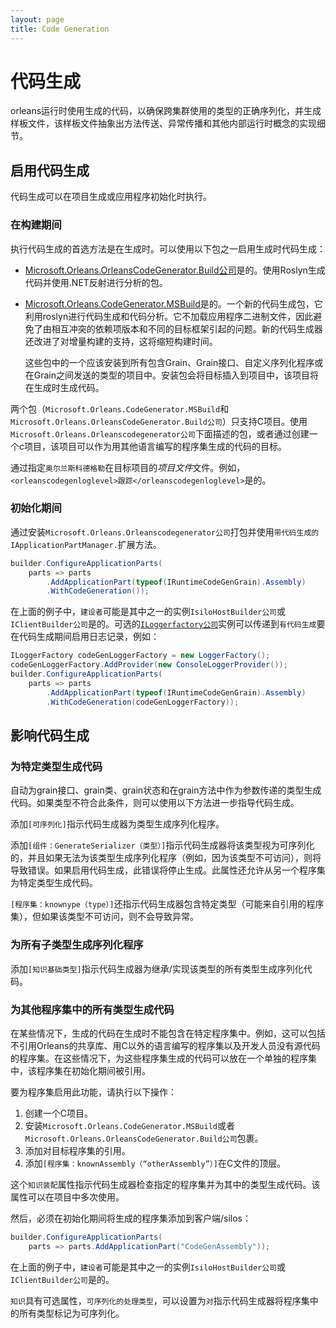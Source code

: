 ```yaml
---
layout: page
title: Code Generation
---
```


# 代码生成

orleans运行时使用生成的代码，以确保跨集群使用的类型的正确序列化，并生成样板文件，该样板文件抽象出方法传送、异常传播和其他内部运行时概念的实现细节。

## 启用代码生成

代码生成可以在项目生成或应用程序初始化时执行。

### 在构建期间

执行代码生成的首选方法是在生成时。可以使用以下包之一启用生成时代码生成：

-   [Microsoft.Orleans.OrleansCodeGenerator.Build公司](https://www.nuget.org/packages/Microsoft.Orleans.OrleansCodeGenerator.Build/)是的。使用Roslyn生成代码并使用.NET反射进行分析的包。
-   [Microsoft.Orleans.CodeGenerator.MSBuild](https://www.nuget.org/packages/Microsoft.Orleans.CodeGenerator.MSBuild/)是的。一个新的代码生成包，它利用roslyn进行代码生成和代码分析。它不加载应用程序二进制文件，因此避免了由相互冲突的依赖项版本和不同的目标框架引起的问题。新的代码生成器还改进了对增量构建的支持，这将缩短构建时间。

    这些包中的一个应该安装到所有包含Grain、Grain接口、自定义序列化程序或在Grain之间发送的类型的项目中。安装包会将目标插入到项目中，该项目将在生成时生成代码。

两个包（`Microsoft.Orleans.CodeGenerator.MSBuild`和`Microsoft.Orleans.OrleansCodeGenerator.Build公司`）只支持C项目。使用`Microsoft.Orleans.Orleanscodegenerator公司`下面描述的包，或者通过创建一个c项目，该项目可以作为用其他语言编写的程序集生成的代码的目标。

通过指定`奥尔兰斯科德格勒`在目标项目的*项目文件*文件。例如，`<orleanscodegenloglevel>跟踪</orleanscodegenloglevel>`是的。

### 初始化期间

通过安装`Microsoft.Orleans.Orleanscodegenerator公司`打包并使用`带代码生成的IApplicationPartManager.`扩展方法。

```csharp
builder.ConfigureApplicationParts(
    parts => parts
        .AddApplicationPart(typeof(IRuntimeCodeGenGrain).Assembly)
        .WithCodeGeneration());
```

在上面的例子中，`建设者`可能是其中之一的实例`IsiloHostBuilder公司`或`IClientBuilder公司`是的。可选的[`ILoggerfactory公司`](https://docs.microsoft.com/en-us/dotnet/api/microsoft.extensions.logging.iloggerfactory)实例可以传递到`有代码生成`要在代码生成期间启用日志记录，例如：

```csharp
ILoggerFactory codeGenLoggerFactory = new LoggerFactory();
codeGenLoggerFactory.AddProvider(new ConsoleLoggerProvider());
builder.ConfigureApplicationParts(
    parts => parts
        .AddApplicationPart(typeof(IRuntimeCodeGenGrain).Assembly)
        .WithCodeGeneration(codeGenLoggerFactory));
```

## 影响代码生成

### 为特定类型生成代码

自动为grain接口、grain类、grain状态和在grain方法中作为参数传递的类型生成代码。如果类型不符合此条件，则可以使用以下方法进一步指导代码生成。

添加`[可序列化]`指示代码生成器为类型生成序列化程序。

添加`[组件：GenerateSerializer（类型）]`指示代码生成器将该类型视为可序列化的，并且如果无法为该类型生成序列化程序（例如，因为该类型不可访问），则将导致错误。如果启用代码生成，此错误将停止生成。此属性还允许从另一个程序集为特定类型生成代码。

`[程序集：knownype（type）]`还指示代码生成器包含特定类型（可能来自引用的程序集），但如果该类型不可访问，则不会导致异常。

### 为所有子类型生成序列化程序

添加`[知识基础类型]`指示代码生成器为继承/实现该类型的所有类型生成序列化代码。

### 为其他程序集中的所有类型生成代码

在某些情况下，生成的代码在生成时不能包含在特定程序集中。例如，这可以包括不引用Orleans的共享库、用C以外的语言编写的程序集以及开发人员没有源代码的程序集。在这些情况下，为这些程序集生成的代码可以放在一个单独的程序集中，该程序集在初始化期间被引用。

要为程序集启用此功能，请执行以下操作：

1.  创建一个C项目。
2.  安装`Microsoft.Orleans.CodeGenerator.MSBuild`或者`Microsoft.Orleans.OrleansCodeGenerator.Build公司`包裹。
3.  添加对目标程序集的引用。
4.  添加`[程序集：knownAssembly（“otherAssembly”）]`在C文件的顶层。

这个`知识装配`属性指示代码生成器检查指定的程序集并为其中的类型生成代码。该属性可以在项目中多次使用。

然后，必须在初始化期间将生成的程序集添加到客户端/silos：

```csharp
builder.ConfigureApplicationParts(
    parts => parts.AddApplicationPart("CodeGenAssembly"));
```

在上面的例子中，`建设者`可能是其中之一的实例`IsiloHostBuilder公司`或`IClientBuilder公司`是的。

`知识`具有可选属性，`可序列化的处理类型`，可以设置为`对`指示代码生成器将程序集中的所有类型标记为可序列化。
